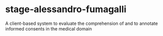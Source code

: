 # stage-alessandro-fumagalli
A client-based system to evaluate the comprehension of and to annotate informed consents in the medical domain 
